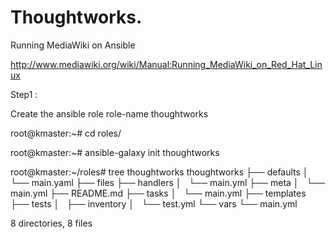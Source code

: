 # Thoughtworks.
Running MediaWiki on Ansible 

http://www.mediawiki.org/wiki/Manual:Running_MediaWiki_on_Red_Hat_Linux


Step1 :

Create the ansible role role-name thoughtworks

root@kmaster:~# cd roles/

root@kmaster:~# ansible-galaxy init thoughtworks

root@kmaster:~/roles# tree thoughtworks
thoughtworks
├── defaults
│   └── main.yaml
├── files
├── handlers
│   └── main.yml
├── meta
│   └── main.yml
├── README.md
├── tasks
│   └── main.yml
├── templates
├── tests
│   ├── inventory
│   └── test.yml
└── vars
    └── main.yml

8 directories, 8 files

